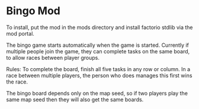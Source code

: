 Bingo Mod
=========

To install, put the mod in the mods directory and install factorio stdlib via the mod portal.

The bingo game starts automatically when the game is started. Currently if multiple people join the game, they can complete tasks on the same board, to allow races between player groups.

Rules: To complete the board, finish all five tasks in any row or column. In a race between multiple players, the person who does manages this first wins the race.

The bingo board depends only on the map seed, so if two players play the same map seed then they will also get the same boards.

